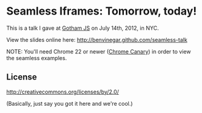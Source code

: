 # Seamless Iframes: Tomorrow, today!

This is a talk I gave at [Gotham JS](http://gothamjs.com) on July 14th, 2012, in NYC.

View the slides online here: http://benvinegar.github.com/seamless-talk

NOTE: You'll need Chrome 22 or newer ([Chrome Canary](https://tools.google.com/dlpage/chromesxs/)) in order to view the seamless examples.

## License

http://creativecommons.org/licenses/by/2.0/

(Basically, just say you got it here and we're cool.)
